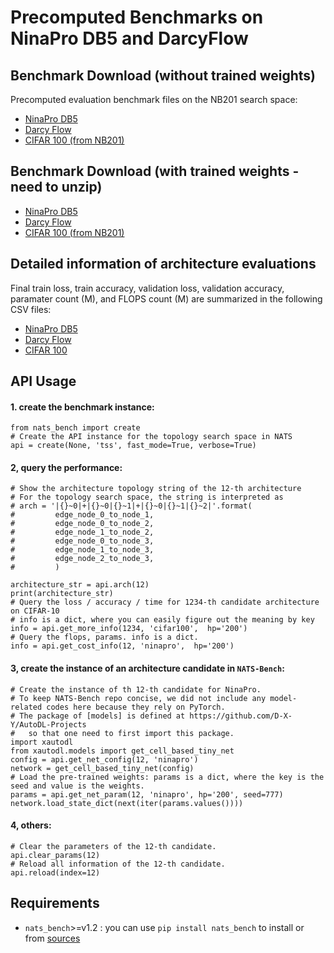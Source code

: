  # Precomputed Benchmarks on NinaPro DB5 and DarcyFlow 

## Benchmark Download (without trained weights)
Precomputed evaluation benchmark files on the NB201 search space:
- [NinaPro DB5](https://pde-xd.s3.amazonaws.com/NATS-tss-v1_0-daa55.pickle.pbz2)
- [Darcy Flow](https://pde-xd.s3.amazonaws.com/NATS-tss-v1_0-48858.pickle.pbz2) 
- [CIFAR 100 (from NB201)](https://drive.google.com/file/d/1vzyK0UVH2D3fTpa1_dSWnp1gvGpAxRul/view?usp=sharing) 

## Benchmark Download (with trained weights - need to unzip)
- [NinaPro DB5](https://pde-xd.s3.amazonaws.com/ninapro_precompute.zip)
- [Darcy Flow](https://pde-xd.s3.amazonaws.com/darcyflow_precompute.zip) 
- [CIFAR 100 (from NB201)](https://drive.google.com/file/d/1vzyK0UVH2D3fTpa1_dSWnp1gvGpAxRul/view?usp=sharing)

## Detailed information of architecture evaluations
Final train loss, train accuracy, validation loss, validation accuracy, paramater count (M), and FLOPS count (M) are summarized in the following CSV files:

- [NinaPro DB5](https://drive.google.com/file/d/1QPX9P9bBazlmhHS8Y7DBxijmaYtw-BKJ/view?usp=sharing)
- [Darcy Flow](https://drive.google.com/file/d/1QvW4YgZTUrTUnhjK9XHjnu3-gEn58eLG/view?usp=sharing) 
- [CIFAR 100](https://drive.google.com/file/d/1s9zP8r8hWZ22PlJ-Jyq6KmJvRvQNMzeb/view?usp=sharing)


## API Usage
#### 1. create the benchmark instance:
```
from nats_bench import create
# Create the API instance for the topology search space in NATS
api = create(None, 'tss', fast_mode=True, verbose=True)
```

#### 2, query the performance:
```
# Show the architecture topology string of the 12-th architecture
# For the topology search space, the string is interpreted as
# arch = '|{}~0|+|{}~0|{}~1|+|{}~0|{}~1|{}~2|'.format(
#         edge_node_0_to_node_1,
#         edge_node_0_to_node_2,
#         edge_node_1_to_node_2,
#         edge_node_0_to_node_3,
#         edge_node_1_to_node_3,
#         edge_node_2_to_node_3,
#         )

architecture_str = api.arch(12)
print(architecture_str)
# Query the loss / accuracy / time for 1234-th candidate architecture on CIFAR-10
# info is a dict, where you can easily figure out the meaning by key
info = api.get_more_info(1234, 'cifar100',  hp='200')
# Query the flops, params. info is a dict.
info = api.get_cost_info(12, 'ninapro',  hp='200')
```

#### 3, create the instance of an architecture candidate in `NATS-Bench`:
```
# Create the instance of th 12-th candidate for NinaPro.
# To keep NATS-Bench repo concise, we did not include any model-related codes here because they rely on PyTorch.
# The package of [models] is defined at https://github.com/D-X-Y/AutoDL-Projects
#   so that one need to first import this package.
import xautodl
from xautodl.models import get_cell_based_tiny_net
config = api.get_net_config(12, 'ninapro')
network = get_cell_based_tiny_net(config)
# Load the pre-trained weights: params is a dict, where the key is the seed and value is the weights.
params = api.get_net_param(12, 'ninapro', hp='200', seed=777)
network.load_state_dict(next(iter(params.values())))
```

#### 4, others:
```
# Clear the parameters of the 12-th candidate.
api.clear_params(12)
# Reload all information of the 12-th candidate.
api.reload(index=12)
```



## Requirements

- `nats_bench`>=v1.2 : you can use `pip install nats_bench` to install or from [sources](https://github.com/D-X-Y/NATS-Bench)

